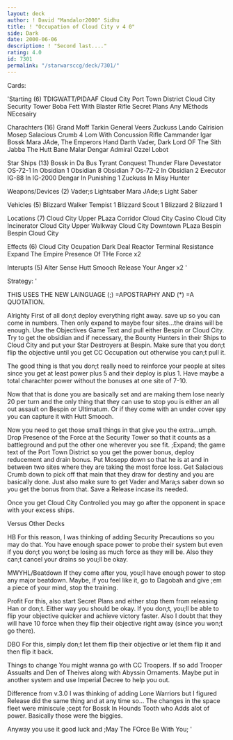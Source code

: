 ```yaml
---
layout: deck
author: ! David "Mandalor2000" Sidhu
title: ! "Occupation of Cloud City v 4 0"
side: Dark
date: 2000-06-06
description: ! "Second last...."
rating: 4.0
id: 7301
permalink: "/starwarsccg/deck/7301/"
---
```

Cards: 

'Starting (6)
TDIGWATT/PIDAAF
Cloud City Port Town District
Cloud City Security Tower
Boba Fett With Blaster Rifle
Secret Plans
Any MEthods NEcesairy

Charachters (16)
Grand Moff Tarkin
General Veers
Zuckuss
Lando Calrision
Mosep
Salacious Crumb
4 Lom With Concussion Rifle
Cammander Igar
Bossk
Mara JAde, The Emperors Hand
Darth Vader, Dark Lord OF The Sith
Jabba The Hutt
Bane Malar
Dengar
Admiral Ozzel
Lobot

Star Ships (13)
Bossk in Da Bus
Tyrant
Conquest
Thunder Flare
Devestator
OS-72-1 In Obsidian 1
Obsidian 8
Obsidian 7
Os-72-2 In Obsidian 2
Executor
IG-88 In IG-2000
Dengar In Punishing 1
Zuckuss In Misy Hunter


Weapons/Devices (2)
Vader;s Lightsaber
Mara JAde;s Light Saber

Vehicles (5)
Blizzard Walker
Tempist 1
Blizzard Scout 1
Blizzard 2
Blizzard 1

Locations (7)
Cloud City Upper PLaza Corridor
Cloud City Casino
Cloud City Incinerator
Cloud City Upper Walkway
Cloud City Downtown PLaza
Bespin
Bespin Cloud City

Effects (6)
Cloud City Ocupation
Dark Deal
Reactor Terminal
Resistance
Expand The Empire
Presence Of THe Force x2

Interupts (5)
Alter
Sense
Hutt Smooch
Release Your Anger x2
'

Strategy: '

THIS USES THE NEW LAINGUAGE (;) =APOSTRAPHY AND (*) =A QUOTATION.

Alrighty First of all don;t deploy everything right away. save up so you can come in numbers. Then only expand to maybe four sites...the drains will be enough. Use the Objectives Game Text and pull either Bespin or Cloud City. Try to get the obsidian and if necessary, the Bounty Hunters in their Ships to Cloud City and put your Star Destroyers at Bespin. Make sure that you don;t flip the objective until you get CC Occupation out otherwise you can;t pull it.


The good thing is that you don;t really need to reinforce your people at sites since you get at least power plus 5 and their deploy is plus 1. Have maybe a total charachter power without the bonuses at one site of 7-10.

Now that that is done you are basically set and are making them lose nearly 20 per turn and the only thing that they can use to stop you is either an all out assault on Bespin or Ultimatum.
Or if they come with an under cover spy you can capture it with Hutt Smooch.

Now you need to get those small things in that give you the extra...umph. Drop Presence of the Force at the Security Tower so that it counts as a battleground and put the other one wherever you see fit. ;Expand; the game text of the Port Town District so you get the power bonus, deploy reducement and drain bonus. Put Mosepp down so that he is at and in between two sites where they are taking the most force loss. Get Salacious Crumb down to pick off that main that they draw for destiny and you are basically done. Just also make sure to get Vader and Mara;s saber down so you get the bonus from that.  Save a Release incase its needed.

Once you get Cloud City Controlled you may go after the opponent in space with your excess ships.

Versus Other Decks

HB For this reason, I was thinking of adding Security Precautions so you may do that. You have enough space power to probe their system but even if you don;t you won;t be losing as much force as they will be. Also they can;t cancel your drains so you;ll be okay.

MWYHL/Beatdown If they come after you, you;ll have enough power to stop any major beatdown. Maybe, if you feel like it, go to Dagobah and give ;em a piece of your mind, stop the training.

Profit For this, also start Secret Plans and either stop them from releasing Han or don;t. Either way you should be okay. If you don;t, you;ll be able to flip your objective quicker and achieve victory faster. Also I doubt that they will have 10 force when they flip their objective right away (since you won;t go there).

DBO For this, simply don;t let them flip their objective or let them flip it and then flip it back.

Things to change
You might wanna go with CC Troopers. If so add Trooper Assualts and Den of Theives along with Abyssin Ornaments. Maybe put in another system and use Imperial Decree to help you out.

Difference from v.3.0
I was thinking of adding Lone Warriors but I figured Release did the same thing and at any time so... The changes in the space fleet were miniscule ;cept for Bossk In Hounds Tooth who Adds alot of power. Basically those were the biggies.

Anyway you use it good luck and ;May The FOrce Be With You;
'
